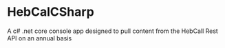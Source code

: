 # HebCalCSharp
A c# .net core console app designed to pull content from the HebCall Rest API on an annual basis
